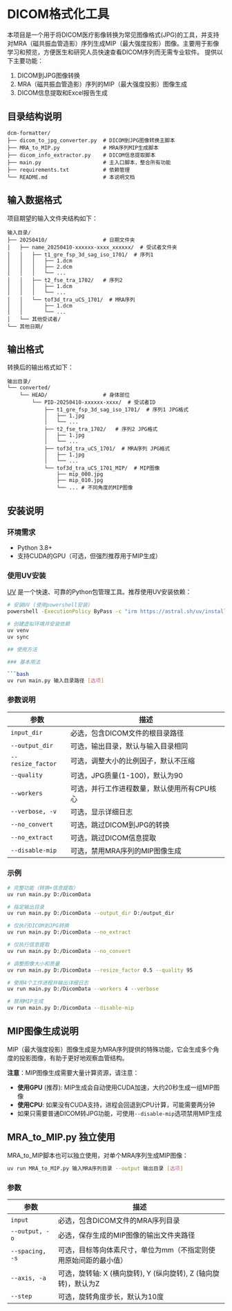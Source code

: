 # DICOM格式化工具

本项目是一个用于将DICOM医疗影像转换为常见图像格式(JPG)的工具，并支持对MRA（磁共振血管造影）序列生成MIP（最大强度投影）图像。主要用于影像学习和预览，方便医生和研究人员快速查看DICOM序列而无需专业软件。
提供以下主要功能：
1. DICOM到JPG图像转换
2. MRA（磁共振血管造影）序列的MIP（最大强度投影）图像生成
3. DICOM信息提取和Excel报告生成

## 目录结构说明

```
dcm-formatter/
├── dicom_to_jpg_converter.py  # DICOM到JPG图像转换主脚本
├── MRA_to_MIP.py              # MRA序列MIP生成脚本
├── dicom_info_extractor.py    # DICOM信息提取脚本
├── main.py                    # 主入口脚本，整合所有功能
├── requirements.txt           # 依赖管理
└── README.md                  # 本说明文档
```

## 输入数据格式

项目期望的输入文件夹结构如下：

```
输入目录/
├── 20250410/                  # 日期文件夹
│   ├── name_20250410-xxxxxx-xxxx_xxxxxx/  # 受试者文件夹
│   │   ├── t1_gre_fsp_3d_sag_iso_1701/  # 序列1
│   │   │   ├── 1.dcm
│   │   │   ├── 2.dcm
│   │   │   └── ...
│   │   ├── t2_fse_tra_1702/   # 序列2
│   │   │   ├── 1.dcm
│   │   │   └── ...
│   │   └── tof3d_tra_uCS_1701/  # MRA序列
│   │       ├── 1.dcm
│   │       └── ...
│   └── 其他受试者/
└── 其他日期/
```

## 输出格式

转换后的输出格式如下：

```
输出目录/
└── converted/
    └── HEAD/                  # 身体部位
        └── PID-20250410-xxxxxx-xxxx/  # 受试者ID
            ├── t1_gre_fsp_3d_sag_iso_1701/  # 序列1 JPG格式
            │   ├── 1.jpg
            │   └── ...
            ├── t2_fse_tra_1702/   # 序列2 JPG格式
            │   ├── 1.jpg
            │   └── ...
            ├── tof3d_tra_uCS_1701/  # MRA序列 JPG格式
            │   ├── 1.jpg
            │   └── ...
            └── tof3d_tra_uCS_1701_MIP/  # MIP图像
                ├── mip_000.jpg
                ├── mip_010.jpg
                └── ... # 不同角度的MIP图像
```

## 安装说明

### 环境需求

- Python 3.8+
- 支持CUDA的GPU（可选，但强烈推荐用于MIP生成）

### 使用UV安装

[UV](https://github.com/astral-sh/uv) 是一个快速、可靠的Python包管理工具。推荐使用UV安装依赖：

```bash
# 安装UV (使用powershell安装)
powershell -ExecutionPolicy ByPass -c "irm https://astral.sh/uv/install.ps1 | iex"

# 创建虚拟环境并安装依赖
uv venv
uv sync

## 使用方法

### 基本用法

```bash
uv run main.py 输入目录路径 [选项]
```

### 参数说明

| 参数 | 描述 |
|------|------|
| `input_dir` | 必选，包含DICOM文件的根目录路径 |
| `--output_dir` | 可选，输出目录，默认与输入目录相同 |
| `--resize_factor` | 可选，调整大小的比例因子，默认不压缩 |
| `--quality` | 可选，JPG质量(1-100)，默认为90 |
| `--workers` | 可选，并行工作进程数量，默认使用所有CPU核心 |
| `--verbose, -v` | 可选，显示详细日志 |
| `--no_convert` | 可选，跳过DICOM到JPG的转换 |
| `--no_extract` | 可选，跳过DICOM信息提取 |
| `--disable-mip` | 可选，禁用MRA序列的MIP图像生成 |

### 示例

```bash
# 完整功能（转换+信息提取）
uv run main.py D:/DicomData

# 指定输出目录
uv run main.py D:/DicomData --output_dir D:/output_dir

# 仅执行DICOM到JPG转换
uv run main.py D:/DicomData --no_extract

# 仅执行信息提取
uv run main.py D:/DicomData --no_convert

# 调整图像大小和质量
uv run main.py D:/DicomData --resize_factor 0.5 --quality 95

# 使用4个工作进程并输出详细日志
uv run main.py D:/DicomData --workers 4 --verbose

# 禁用MIP生成
uv run main.py D:/DicomData --disable-mip
```

## MIP图像生成说明

MIP（最大强度投影）图像生成是为MRA序列提供的特殊功能，它会生成多个角度的投影图像，有助于更好地观察血管结构。

**注意**：MIP图像生成需要大量计算资源，请注意：

- **使用GPU** (推荐): MIP生成会自动使用CUDA加速，大约20秒生成一组MIP图像
- **使用CPU**: 如果没有CUDA支持，进程会回退到CPU计算，可能需要两分钟
- 如果只需要普通DICOM转JPG功能，可使用`--disable-mip`选项禁用MIP生成

## MRA_to_MIP.py 独立使用

MRA_to_MIP脚本也可以独立使用，对单个MRA序列生成MIP图像：

```bash
uv run MRA_to_MIP.py 输入MRA序列目录 --output 输出目录 [选项]
```

### 参数

| 参数 | 描述 |
|------|------|
| `input` | 必选，包含DICOM文件的MRA序列目录 |
| `--output, -o` | 必选，保存生成的MIP图像的输出文件夹路径 |
| `--spacing, -s` | 可选，目标等向体素尺寸，单位为mm（不指定则使用原始间距的最小值） |
| `--axis, -a` | 可选，旋转轴: X (横向旋转), Y (纵向旋转), Z (轴向旋转)，默认为Z |
| `--step` | 可选，旋转角度步长，默认为10度 |
